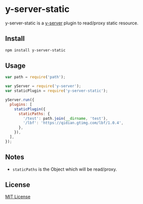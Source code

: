 # y-server-static

y-server-static is a [y-server](https://github.com/yued-fe/y-server) plugin to read/proxy static resource.

## Install

```bash
npm install y-server-static
```

## Usage

```javascript
var path = require('path');

var yServer = require('y-server');
var staticPlugin = require('y-server-static');

yServer.run({
  plugins: [
    staticPlugin({
      staticPaths: {
        '/test': path.join(__dirname, 'test'),
        '/lbf': 'https://qidian.gtimg.com/lbf/1.0.4',
      },
    }),
  ],
});
```

## Notes

* `staticPaths` is the Object which will be read/proxy.

## License

[MIT License](http://en.wikipedia.org/wiki/MIT_License)
